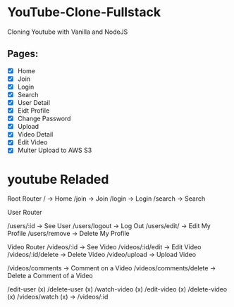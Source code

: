 # YouTube-Clone-Fullstack

Cloning Youtube with Vanilla and NodeJS

## Pages:

- [x] Home
- [x] Join
- [x] Login
- [x] Search
- [x] User Detail
- [x] Eidt Profile
- [x] Change Password
- [x] Upload
- [x] Video Detail
- [x] Edit Video
- [x] Multer Upload to AWS S3

# youtube Reladed

Root Router
/ -> Home
/join -> Join
/login -> Login
/search -> Search

User Router

/users/:id -> See User
/users/logout -> Log Out
/users/edit/ -> Edit My Profile
/users/remove -> Delete My Profile

Video Router
/videos/:id -> See Video
/videos/:id/edit -> Edit Video
/videos/:id/delete -> Delete Video
/video/upload -> Upload Video

/videos/comments -> Comment on a Video
/videos/comments/delete -> Delete a Comment of a Video

/edit-user (x)
/delete-user (x)
/watch-video (x)
/edit-video (x)
/delete-video (x)
/videos/watch (x) -> /videos/:id
